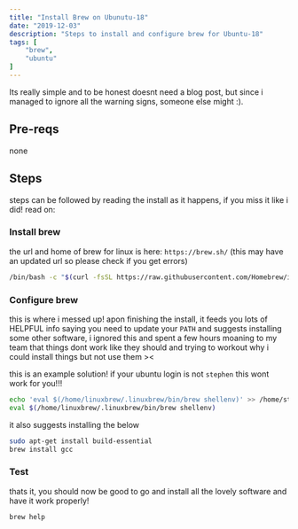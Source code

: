 ```yaml
---
title: "Install Brew on Ubunutu-18"
date: "2019-12-03"
description: "Steps to install and configure brew for Ubuntu-18"
tags: [
    "brew",
    "ubuntu"
]
---
```


Its really simple and to be honest doesnt need a blog post, but since i managed to ignore all the warning signs, someone else might :). 

## Pre-reqs

none

## Steps

steps can be followed by reading the install as it happens, if you miss it like i did! read on:

### Install brew

the url and home of brew for linux is here: `https://brew.sh/` (this may have an updated url so please check if you get errors)

``` bash
/bin/bash -c "$(curl -fsSL https://raw.githubusercontent.com/Homebrew/install/HEAD/install.sh)"
```

### Configure brew

this is where i messed up! apon finishing the install, it feeds you lots of HELPFUL info saying you need to update your `PATH` and suggests installing some other software, i ignored this and spent a few hours moaning to my team that things dont work like they should and trying to workout why i could install things but not use them ><

this is an example solution! if your ubuntu login is not `stephen` this wont work for you!!!

``` bash
echo 'eval $(/home/linuxbrew/.linuxbrew/bin/brew shellenv)' >> /home/stephen/.profile                                   
eval $(/home/linuxbrew/.linuxbrew/bin/brew shellenv)  
```

it also suggests installing the below

``` bash
sudo apt-get install build-essential
brew install gcc
```

### Test

thats it, you should now be good to go and install all the lovely software and have it work properly!

``` bash
brew help
```
